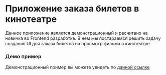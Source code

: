 # Приложение заказа билетов в кинотеатре

Данное приложение является демонстрационный и расчитано на новичка во Frontend разработке. В нем мы постараемся решить задачу создания UI для заказа билетов на просмотр фильма в кинотеатре

### Демо пример

Демонстрационный пример вы можете увидеть по [данной ссылке](https://agolomazov.github.io/movie-booking/)
